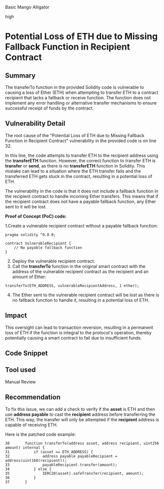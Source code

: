 Basic Mango Alligator

high

# Potential Loss of ETH due to Missing Fallback Function in Recipient Contract

## Summary
The transferTo function in the provided Solidity code is vulnerable to causing a loss of Ether (ETH) when attempting to transfer ETH to a contract recipient that lacks a fallback or receive function. The function does not implement any error handling or alternative transfer mechanisms to ensure successful receipt of funds by the contract. 
## Vulnerability Detail
The root cause of the "Potential Loss of ETH due to Missing Fallback Function in Recipient Contract" vulnerability in the provided code is on line 32.

In this line, the code attempts to transfer ETH to the recipient address using the **transferETH** function. However, the correct function to transfer ETH is **transfer** or **send**, as there is no **transferETH** function in Solidity. This mistake can lead to a situation where the ETH transfer fails and the transferred ETH gets stuck in the contract, resulting in a potential loss of ETH.

The vulnerability in the code is that it does not include a fallback function in the recipient contract to handle incoming Ether transfers. This means that if the recipient contract does not have a payable fallback function, any Ether sent to it will be lost.

**Proof of Concept (PoC) code:**

1.Create a vulnerable recipient contract without a payable fallback function:
```solidity
pragma solidity ^0.8.0;

contract VulnerableRecipient {
    // No payable fallback function
}
```
2. Deploy the vulnerable recipient contract.
3. Call the **transferTo** function in the original smart contract with the address of the vulnerable recipient contract as the recipient and an amount of Ether:
```solidity
transferTo(ETH_ADDRESS, vulnerableRecipientAddress, 1 ether);
```
4. The Ether sent to the vulnerable recipient contract will be lost as there is no fallback function to handle it, resulting in a potential loss of ETH.
## Impact
This oversight can lead to transaction reversion, resulting in a permanent loss of ETH if the function is integral to the protocol's operation, thereby potentially causing a smart contract to fail due to insufficient funds.
## Code Snippet

## Tool used

Manual Review

## Recommendation
To fix this issue, we can add a check to verify if the **asset** is ETH and then use **address payable** to cast the **recipient** address before transferring the ETH. This way, the transfer will only be attempted if the **recipient** address is capable of receiving ETH.

Here is the patched code example:

```solidity
30       function transferTo(address asset, address recipient, uint256 amount) internal {
31           if (asset == ETH_ADDRESS) {
32               address payable payableRecipient = address(uint160(recipient));
33               payableRecipient.transfer(amount);
34           } else {
35               IERC20(asset).safeTransfer(recipient, amount);
36           }
37       }
```